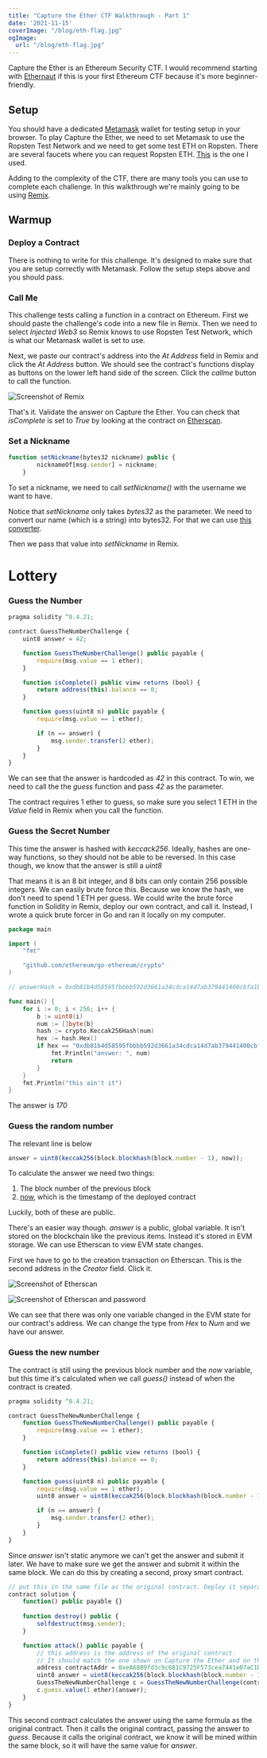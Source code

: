 ```yaml
---
title: "Capture the Ether CTF Walkthrough - Part 1"
date: '2021-11-15'
coverImage: "/blog/eth-flag.jpg"
ogImage:
  url: "/blog/eth-flag.jpg"
---
```



Capture the Ether is an Ethereum Security CTF. I would recommend starting with [Ethernaut](https://paulbenoit.com/posts/ethernaut-walkthrough) if this is your first Ethereum CTF because it's more beginner-friendly.

## Setup

You should have a dedicated [Metamask](https://metamask.io/) wallet for testing setup in your browser. To play Capture the Ether, we need to set Metamask to use the Ropsten Test Network and we need to get some test ETH on Ropsten. There are several faucets where you can request Ropsten ETH. [This](https://faucet.dimensions.network/) is the one I used.

Adding to the complexity of the CTF, there are many tools you can use to complete each challenge. In this walkthrough we're mainly going to be using [Remix](https://remix.ethereum.org/).

## Warmup

### Deploy a Contract

There is nothing to write for this challenge. It's designed to make sure that you are setup correctly with Metamask. Follow the setup steps above and you should pass.

### Call Me

This challenge tests calling a function in a contract on Ethereum. First we should paste the challenge's code into a new file in Remix. Then we need to select *Injected Web3* so Remix knows to use Ropsten Test Network, which is what our Metamask wallet is set to use.

Next, we paste our contract's address into the *At Address* field in Remix and click the *At Address* button. We should see the contract's functions display as buttons on the lower left hand side of the screen. Click the *callme* button to call the function.

![Screenshot of Remix](/blog/capture-the-ether2.png)

That's it. Validate the answer on Capture the Ether. You can check that *isComplete* is set to *True* by looking at the contract on [Etherscan](https://ropsten.etherscan.io/).

### Set a Nickname

```jsx
function setNickname(bytes32 nickname) public {
        nicknameOf[msg.sender] = nickname;
    }
```

To set a nickname, we need to call *setNickname()* with the username we want to have.

Notice that *setNickname* only takes *bytes32* as the parameter. We need to convert our name (which is a string) into bytes32. For that we can use [this converter](https://profitplane.com/str-to-bytes32).

Then we pass that value into *setNickname* in Remix.

# Lottery

### Guess the Number

```jsx
pragma solidity ^0.4.21;

contract GuessTheNumberChallenge {
    uint8 answer = 42;

    function GuessTheNumberChallenge() public payable {
        require(msg.value == 1 ether);
    }

    function isComplete() public view returns (bool) {
        return address(this).balance == 0;
    }

    function guess(uint8 n) public payable {
        require(msg.value == 1 ether);

        if (n == answer) {
            msg.sender.transfer(2 ether);
        }
    }
}
```

We can see that the answer is hardcoded as *42* in this contract. To win, we need to call the the *guess* function and pass *42* as the parameter.

The contract requires 1 ether to guess, so make sure you select 1 ETH in the *Value* field in Remix when you call the function.

### Guess the Secret Number

This time the answer is hashed with *keccack256*. Ideally, hashes are one-way functions, so they should not be able to be reversed. In this case though, we know that the answer is still a *uint8*

That means it is an 8 bit integer, and 8 bits can only contain 256 possible integers. We can easily brute force this. Because we know the hash, we don't need to spend 1 ETH per guess. We could write the brute force function in Solidity in Remix, deploy our own contract, and call it. Instead, I wrote a quick brute forcer in Go and ran it locally on my computer.

```go
package main

import (
	"fmt"

	"github.com/ethereum/go-ethereum/crypto"
)

// answerHash = 0xdb81b4d58595fbbbb592d3661a34cdca14d7ab379441400cbfa1b78bc447c365

func main() {
	for i := 0; i < 256; i++ {
		b := uint8(i)
		num := []byte{b}
		hash := crypto.Keccak256Hash(num)
		hex := hash.Hex()
		if hex == "0xdb81b4d58595fbbbb592d3661a34cdca14d7ab379441400cbfa1b78bc447c365" {
			fmt.Println("answer: ", num)
			return
		}
	}
	fmt.Println("this ain't it")
}
```

The answer is *170*

### Guess the random number

The relevant line is below

```jsx
answer = uint8(keccak256(block.blockhash(block.number - 1), now));
```

To calculate the answer we need two things:

1. The block number of the previous block
2. [now](https://docs.soliditylang.org/en/v0.4.21/units-and-global-variables.html), which is the timestamp of the deployed contract

Luckily, both of these are public.

There's an easier way though. *answer* is a public, global variable. It isn't stored on the blockchain like the previous items. Instead it's stored in EVM storage. We can use Etherscan to view EVM state changes.

 First we have to go to the creation transaction on Etherscan. This is the second address in the *Creator* field. Click it.

![Screenshot of Etherscan](/blog/capture-the-ether3.png)

![Screenshot of Etherscan and password](/blog/capture-the-ether4.png)

We can see that there was only one variable changed in the EVM state for our contract's address. We can change the type from *Hex* to *Num* and we have our answer.

### Guess the new number

The contract is still using the previous block number and the *now* variable, but this time it's calculated when we call *guess()*  instead of when the contract is created. 

```jsx
pragma solidity ^0.4.21;

contract GuessTheNewNumberChallenge {
    function GuessTheNewNumberChallenge() public payable {
        require(msg.value == 1 ether);
    }

    function isComplete() public view returns (bool) {
        return address(this).balance == 0;
    }

    function guess(uint8 n) public payable {
        require(msg.value == 1 ether);
        uint8 answer = uint8(keccak256(block.blockhash(block.number - 1), now));

        if (n == answer) {
            msg.sender.transfer(2 ether);
        }
    }
}
```

Since *answer* isn't static anymore we can't get the answer and submit it later. We have to make sure we get the answer and submit it within the same block. We can do this by creating a second, proxy smart contract.

```jsx
// put this in the same file as the original contract. Deploy it separately
contract solution {
    function() public payable {}
    
    function destroy() public { 
        selfdestruct(msg.sender);
    }

    function attack() public payable {
        // this address is the address of the original contract.
        // It should match the one shown on Capture the Ether and on the "At Address" field in Remix.
        address contractAddr = 0xeA68B9fd3c9c681C9725F573cea7441e07aC1DB6;
        uint8 answer = uint8(keccak256(block.blockhash(block.number - 1), now));
        GuessTheNewNumberChallenge c = GuessTheNewNumberChallenge(contractAddr);
        c.guess.value(1 ether)(answer);
    }
}
```

This second contract calculates the answer using the same formula as the original contract. Then it calls the original contract, passing the answer to *guess*. Because it calls the original contract, we know it will be mined within the same block, so it will have the same value for *answer*.


